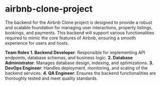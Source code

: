 # airbnb-clone-project
The backend for the Airbnb Clone project is designed to provide a robust and scalable foundation for managing user interactions, property listings, bookings, and payments. This backend will support various functionalities required to mimic the core features of Airbnb, ensuring a smooth experience for users and hosts.

**Team Roles**
**1. Backend Developer**: Responsible for implementing API endpoints, database schemas, and business logic.
**2. Database Administrator**: Manages database design, indexing, and optimizations.
**3. DevOps Engineer**: Handles deployment, monitoring, and scaling of the backend services.
**4. QA Engineer**: Ensures the backend functionalities are thoroughly tested and meet quality standards.